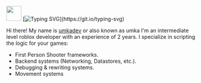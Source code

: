 
<img height="40" width="40" src="https://cdn.simpleicons.org/robloxstudio/36BCF7FF" /> [![Typing SVG](https://readme-typing-svg.demolab.com?font=Fira+Code&size=40&duration=1000&pause=1000&multiline=true&repeat=false&random=false&width=435&lines=Introduction.)](https://git.io/typing-svg)

Hi there! My name is [umkadev](https://github.com/umkadev) or also known as umka
I'm an intermediate level roblox developer with an experience of 2 years.
I specialize in scripting the logic for your games:
* First Person Shooter frameworks.
* Backend systems (Networking, Datastores, etc.).
* Debugging & rewriting systems.
* Movement systems
